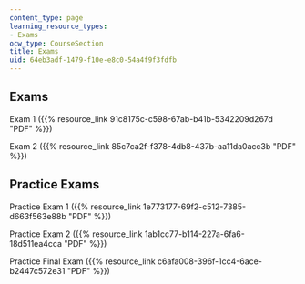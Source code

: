 ```yaml
---
content_type: page
learning_resource_types:
- Exams
ocw_type: CourseSection
title: Exams
uid: 64eb3adf-1479-f10e-e8c0-54a4f9f3fdfb
---
```


Exams
-----

Exam 1 ({{% resource_link 91c8175c-c598-67ab-b41b-5342209d267d "PDF" %}})

Exam 2 ({{% resource_link 85c7ca2f-f378-4db8-437b-aa11da0acc3b "PDF" %}})

Practice Exams
--------------

Practice Exam 1 ({{% resource_link 1e773177-69f2-c512-7385-d663f563e88b "PDF" %}})

Practice Exam 2 ({{% resource_link 1ab1cc77-b114-227a-6fa6-18d511ea4cca "PDF" %}})

Practice Final Exam ({{% resource_link c6afa008-396f-1cc4-6ace-b2447c572e31 "PDF" %}})